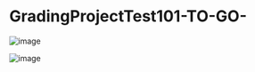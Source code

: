 # GradingProjectTest101-TO-GO-
![image](https://github.com/White-OvO/GradingProjectTest101-TO-GO-/assets/120700219/4cdfac5f-258d-4381-bf77-70f51a93c9ff)



![image](https://github.com/White-OvO/GradingProjectTest101-TO-GO-/assets/120700219/fb329d93-bbb5-44cb-897c-0ce750cde52c)
